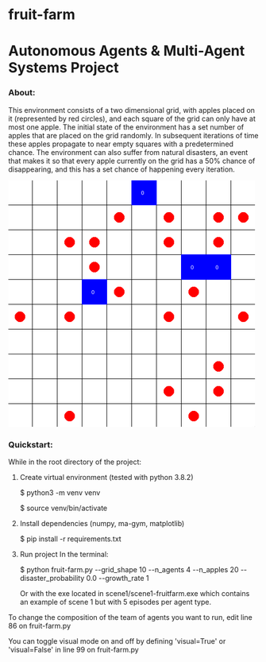 # fruit-farm
# Autonomous Agents & Multi-Agent Systems Project

### About:
This environment consists of a two dimensional grid, with apples placed on it (represented by red circles), and each square of the grid can only have at most one apple. The initial state of the environment has a set number of apples that are placed on the grid randomly. In subsequent iterations of time these apples propagate to near empty squares with a predetermined chance. The environment can also suffer from natural disasters, an event that makes it so that every apple currently on the grid has a 50% chance of disappearing, and this has a set chance of happening every iteration.

![Example with 4 agents (blue) and 20 apples (red)](example_pic.png)

### Quickstart:

While in the root directory of the project:

1. Create virtual environment (tested with python 3.8.2)


    $ python3 -m venv venv
    
    $ source venv/bin/activate

2. Install dependencies (numpy, ma-gym, matplotlib)


    $ pip install -r requirements.txt

3. Run project
    In the terminal:
    
    $ python fruit-farm.py --grid_shape 10 --n_agents 4 --n_apples 20 --disaster_probability 0.0 --growth_rate 1

   Or with the exe located in scene1/scene1-fruitfarm.exe which contains an example of scene 1 but with 5 episodes per agent type.

To change the composition of the team of agents you want to run, edit line 86 on fruit-farm.py

You can toggle visual mode on and off by defining 'visual=True' or 'visual=False' in line 99 on fruit-farm.py


